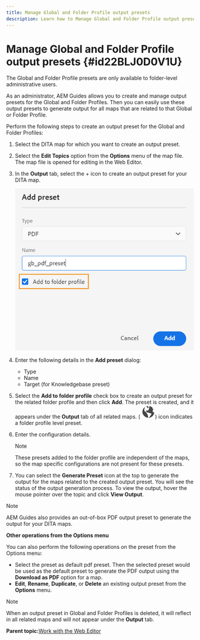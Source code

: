 ```yaml
---
title: Manage Global and Folder Profile output presets
description: Learn how to Manage Global and Folder Profile output presets
---
```


# Manage Global and Folder Profile output presets {#id22BLJ0D0V1U}

The Global and Folder Profile presets are only available to folder-level administrative users.

As an administrator, AEM Guides allows you to create and manage output presets for the Global and Folder Profiles. Then you can easily use these output presets to generate output for all maps that are related to that Global or Folder Profile.

Perform the following steps to create an output preset for the Global and Folder Profiles:

1.  Select the DITA map for which you want to create an output preset.
1.  Select the **Edit Topics** option from the **Options** menu of the map file. The map file is opened for editing in the Web Editor.
1.  In the **Output** tab, select the + icon to create an output preset for your DITA map.

    ![](images/add-global-output-preset.png)

1.  Enter the following details in the **Add preset** dialog:
    -   Type
    -   Name
    -   Target \(for Knowledgebase preset\)
1.  Select the **Add to folder profile** check box to create an output preset for the related folder profile and then click **Add**. The preset is created, and it appears under the **Output** tab of all related maps. \( ![](images/global-preset-icon.svg)\) icon indicates a folder profile level preset.
1.  Enter the configuration details.

    >[!NOTE]
    >
    > These presets added to the folder profile are independent of the maps, so the map specific configurations are not present for these presets.

1.  You can select the **Generate Preset** icon at the top to generate the output for the maps related to the created output preset. You will see the status of the output generation process. To view the output, hover the mouse pointer over the topic and click **View Output**.

>[!NOTE]
>
> AEM Guides also provides an out-of-box PDF output preset to generate the output for your DITA maps.

**Other operations from the Options menu**

You can also perform the following operations on the preset from the Options menu:

-   Select the preset as default pdf preset. Then the selected preset would be used as the default preset to generate the PDF output using the **Download as PDF** option for a map.
-   **Edit**, **Rename**, **Duplicate**, or **Delete** an existing output preset from the **Options** menu.

>[!NOTE]
>
> When an output preset in Global and Folder Profiles is deleted, it will reflect in all related maps and will not appear under the **Output** tab.

**Parent topic:**[Work with the Web Editor](web-editor.md)

